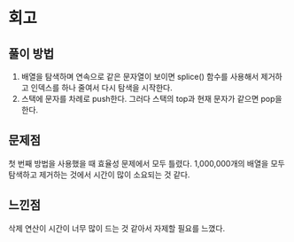 # 회고

## 풀이 방법
1. 배열을 탐색하며 연속으로 같은 문자열이 보이면 splice() 함수를 사용해서 제거하고 인덱스를 하나 줄여서 다시 탐색을 시작한다.
2. 스택에 문자를 차례로 push한다. 그러다 스택의 top과 현재 문자가 같으면 pop을 한다. 

## 문제점
첫 번째 방법을 사용했을 때 효율성 문제에서 모두 틀렸다. 1,000,000개의 배열을 모두 탐색하고 제거하는 것에서 시간이 많이 소요되는 것 같다.

## 느낀점
삭제 연산이 시간이 너무 많이 드는 것 같아서 자제할 필요를 느꼈다.
